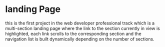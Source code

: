 # landing Page

this is the first project in the web developer professional track which is a multi-section landing page where the link to the section currently in view is highlighted, each link scrolls to the corresponding section and the navigation list is built dynamically depending on the number of sections.
